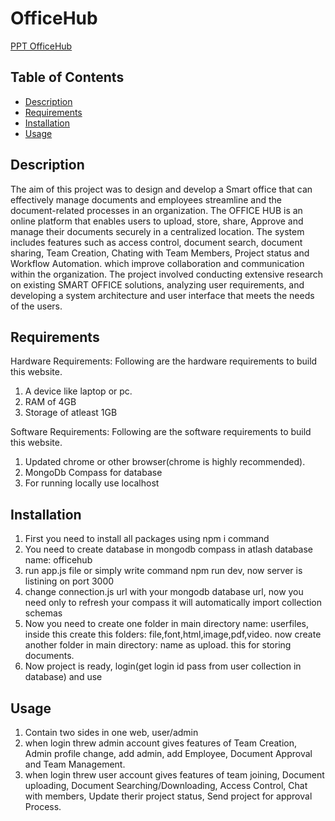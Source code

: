 # OfficeHub

[PPT OfficeHub](https://view.officeapps.live.com/op/view.aspx?src=https%3A%2F%2Fraw.githubusercontent.com%2FVatsal0313%2FDish-Advisor%2Fmain%2F21DCE034-21DCE036-DISH_Advisor.pptx&wdOrigin=BROWSELINK)

## Table of Contents

- [Description](#description)
- [Requirements](#requirements)
- [Installation](#installation)
- [Usage](#usage)

## Description

The aim of this project was to design and develop a Smart office that can effectively manage documents and employees streamline and the document-related processes in an organization. The OFFICE HUB is an online platform that enables users to upload, store, share, Approve and manage their documents securely in a centralized location. The system includes features such as access control, document search, document sharing, Team Creation, Chating with Team Members, Project status and Workflow Automation. which improve collaboration and communication within the organization. The project involved conducting extensive research on existing SMART OFFICE solutions, analyzing user requirements, and developing a system architecture and user interface that meets the needs of the users. 

## Requirements

Hardware Requirements: 
Following are the hardware requirements to build this website.
1. A device like laptop or pc.
2. RAM of 4GB
3. Storage of atleast 1GB

Software Requirements:
Following are the software requirements to build this website.
1. Updated chrome or other browser(chrome is highly recommended).
2. MongoDb Compass for database
3. For running locally use localhost

## Installation

1. First you need to install all packages using npm i command
2. You need to create database in mongodb compass in atlash database name: officehub
3. run app.js file or simply write command npm run dev, now server is listining on port 3000
4. change connection.js url with your mongodb database url, now you need only to refresh your compass it will automatically import collection schemas
5. Now you need to create one folder in main directory name: userfiles, inside this create this folders: file,font,html,image,pdf,video. now create another folder in main directory: name as upload. this for storing documents.
6. Now project is ready, login(get login id pass from user collection in database) and use

## Usage

1. Contain two sides in one web, user/admin
2. when login threw admin account gives features of Team Creation, Admin profile change, add admin, add Employee, Document Approval and Team Management.
3. when login threw user account gives features of team joining, Document uploading, Document Searching/Downloading, Access Control, Chat with members, Update therir project status, Send project for approval Process.
